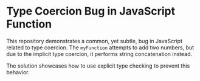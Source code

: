 # Type Coercion Bug in JavaScript Function

This repository demonstrates a common, yet subtle, bug in JavaScript related to type coercion.  The `myFunction` attempts to add two numbers, but due to the implicit type coercion, it performs string concatenation instead.

The solution showcases how to use explicit type checking to prevent this behavior.